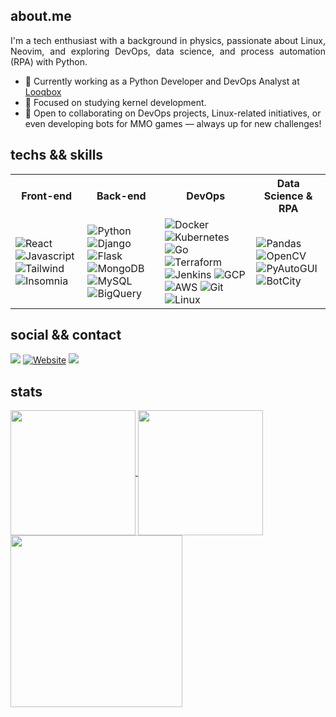 ## about.me 

<p align="justify">
  I'm a tech enthusiast with a background in physics, passionate about Linux, Neovim, and exploring DevOps, data science, and process automation (RPA) with Python.
  
  - 🔭 Currently working as a Python Developer and DevOps Analyst at [Looqbox](https://www.looqbox.com/)
  - 🌱 Focused on studying kernel development.
  - 🤝 Open to collaborating on DevOps projects, Linux-related initiatives, or even developing bots for MMO games — always up for new challenges!
</p>

## techs && skills
<p align="justify">
  <table>
    <tr>
      <th>Front-end</th>
      <th>Back-end</th>
      <th>DevOps</th>
      <th>Data Science & RPA</th>
    </tr>
    <tr>
      <td>
        <img alt="React" src="https://img.shields.io/badge/React-%230d1117?style=for-the-badge&logo=react&logoColor=white"/>
        <img alt="Javascript" src="https://img.shields.io/badge/Javascript-%230d1117?style=for-the-badge&logo=javascript&logoColor=white"/>
        <img alt="Tailwind" src="https://img.shields.io/badge/Tailwind-%230d1117?style=for-the-badge&logo=tailwindcss&logoColor=white"/>
        <img alt="Insomnia" src="https://img.shields.io/badge/Insomnia-%230d1117?style=for-the-badge&logo=Insomnia&logoColor=white"/>
      </td>
      <td>
        <img alt="Python" src="https://img.shields.io/badge/Python-%230d1117?style=for-the-badge&logo=python&logoColor=white"/>
        <img alt="Django" src="https://img.shields.io/badge/Django-%230d1117?style=for-the-badge&logo=django&logoColor=white"/>
        <img alt="Flask" src="https://img.shields.io/badge/Flask-%230d1117?style=for-the-badge&logo=flask&logoColor=white"/>
        <img alt="MongoDB" src="https://img.shields.io/badge/MongoDB-%230d1117?style=for-the-badge&logo=mongodb&logoColor=white"/>
        <img alt="MySQL" src="https://img.shields.io/badge/MySQL-%230d1117?style=for-the-badge&logo=mysql&logoColor=white"/>
        <img alt="BigQuery" src="https://img.shields.io/badge/BigQuery-%230d1117?style=for-the-badge&logo=googlebigquery&logoColor=white"/>
      </td>
      <td>
        <img alt="Docker" src="https://img.shields.io/badge/Docker-%230d1117?style=for-the-badge&logo=docker&logoColor=white"/>
        <img alt="Kubernetes" src="https://img.shields.io/badge/Kubernetes-%230d1117?style=for-the-badge&logo=kubernetes&logoColor=white"/>
        <img alt="Go" src="https://img.shields.io/badge/Go-%230d1117?style=for-the-badge&logo=go&logoColor=white"/>
        <img alt="Terraform" src="https://img.shields.io/badge/Terraform-%230d1117?style=for-the-badge&logo=terraform&logoColor=white"/>
        <img alt="Jenkins" src="https://img.shields.io/badge/Jenkins-%230d1117?style=for-the-badge&logo=jenkins&logoColor=white"/>
        <img alt="GCP" src="https://img.shields.io/badge/GCP-%230d1117?style=for-the-badge&logo=googlecloud&logoColor=white"/>
        <img alt="AWS" src="https://img.shields.io/badge/AWS-%230d1117?style=for-the-badge&logo=amazonwebservices&logoColor=white"/>
        <img alt="Git" src="https://img.shields.io/badge/GIT-%230d1117?style=for-the-badge&logo=git&logoColor=white"/>
        <img alt="Linux" src="https://img.shields.io/badge/Linux-%230d1117?style=for-the-badge&logo=linux&logoColor=white"/>
      </td>
      <td>
        <img alt="Pandas" src="https://img.shields.io/badge/Pandas-%230d1117?style=for-the-badge&logo=pandas&logoColor=white"/>
        <img alt="OpenCV" src="https://img.shields.io/badge/OpenCV-%230d1117?style=for-the-badge&logo=OpenCV&logoColor=white"/>
        <img alt="PyAutoGUI" src="https://img.shields.io/badge/PyAutoGUI-%230d1117?style=for-the-badge&logo=python&logoColor=white"/>
        <img alt="BotCity" src="https://img.shields.io/badge/BotCity-%230d1117?style=for-the-badge&logo=python&logoColor=white"/>
      </td>
    </tr>
  </table>
</p>

## social && contact
<p align="justify">
  <a href="https://www.linkedin.com/in/renancavalcantercb/"><img src="https://img.shields.io/badge/linkedin-%230d1117.svg?style=for-the-badge&logo=linkedin&logoColor=white"/></a>
   <a href="https://renancavalcantercb.github.io/"><img alt="Website" src="https://img.shields.io/badge/Website-%230d1117?style=for-the-badge&logo=About.me&logoColor=white"/></a>
  <a href="mailto:renancavalcantercb@protonmail.com"><img src="https://img.shields.io/badge/ProtonMail-%230d1117?style=for-the-badge&logo=protonmail&logoColor=white"/></a>
</p>

## stats
<a href="https://github.com/anuraghazra/github-readme-stats">
  <img height=200 align="center" src="https://github-readme-stats.vercel.app/api?username=renancavalcantercb&cache_seconds=86400&theme=tokyonight&icon_color=DAD3AF&hide_border=true&bg_color=0d1117" />
</a>
<a href="https://github.com/anuraghazra/convoychat">
    <img height=200 align="center" src="https://github-readme-stats-one-alpha-30.vercel.app/api/wakatime?username=renancavalcantercb&theme=tokyonight&layout=compact&hide_border=true&border_radius=15&bg_color=0d1117&langs_count=8"/>
</a>

<img height=275 align="center" src="https://github-readme-stats.vercel.app/api/top-langs?username=renancavalcantercb&layout=compact&langs_count=8&card_width=320&cache_seconds=86400&theme=tokyonight&icon_color=DAD3AF&hide_border=true&bg_color=0d1117&hide=scss,html,css" />
